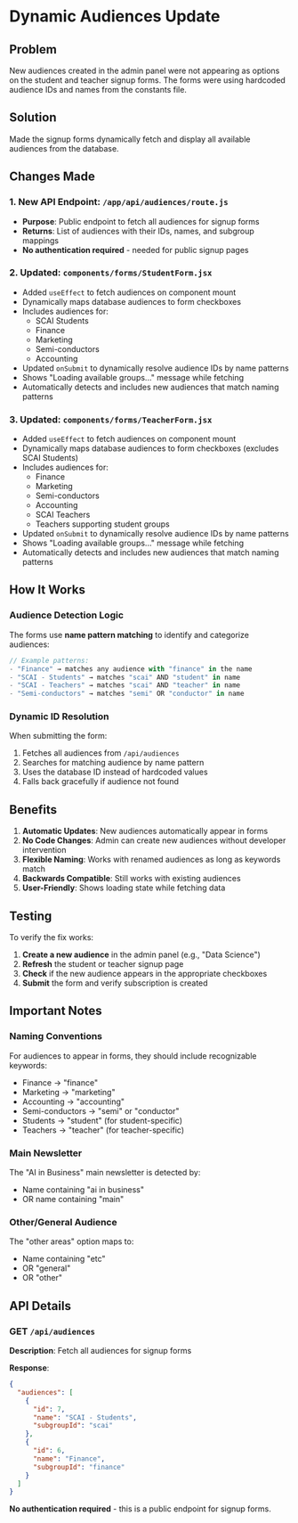 # Dynamic Audiences Update

## Problem
New audiences created in the admin panel were not appearing as options on the student and teacher signup forms. The forms were using hardcoded audience IDs and names from the constants file.

## Solution
Made the signup forms dynamically fetch and display all available audiences from the database.

## Changes Made

### 1. New API Endpoint: `/app/api/audiences/route.js`
- **Purpose**: Public endpoint to fetch all audiences for signup forms
- **Returns**: List of audiences with their IDs, names, and subgroup mappings
- **No authentication required** - needed for public signup pages

### 2. Updated: `components/forms/StudentForm.jsx`
- Added `useEffect` to fetch audiences on component mount
- Dynamically maps database audiences to form checkboxes
- Includes audiences for:
  - SCAI Students
  - Finance
  - Marketing
  - Semi-conductors
  - Accounting
- Updated `onSubmit` to dynamically resolve audience IDs by name patterns
- Shows "Loading available groups..." message while fetching
- Automatically detects and includes new audiences that match naming patterns

### 3. Updated: `components/forms/TeacherForm.jsx`
- Added `useEffect` to fetch audiences on component mount
- Dynamically maps database audiences to form checkboxes (excludes SCAI Students)
- Includes audiences for:
  - Finance
  - Marketing
  - Semi-conductors
  - Accounting
  - SCAI Teachers
  - Teachers supporting student groups
- Updated `onSubmit` to dynamically resolve audience IDs by name patterns
- Shows "Loading available groups..." message while fetching
- Automatically detects and includes new audiences that match naming patterns

## How It Works

### Audience Detection Logic
The forms use **name pattern matching** to identify and categorize audiences:

```javascript
// Example patterns:
- "Finance" → matches any audience with "finance" in the name
- "SCAI - Students" → matches "scai" AND "student" in name
- "SCAI - Teachers" → matches "scai" AND "teacher" in name
- "Semi-conductors" → matches "semi" OR "conductor" in name
```

### Dynamic ID Resolution
When submitting the form:
1. Fetches all audiences from `/api/audiences`
2. Searches for matching audience by name pattern
3. Uses the database ID instead of hardcoded values
4. Falls back gracefully if audience not found

## Benefits

1. **Automatic Updates**: New audiences automatically appear in forms
2. **No Code Changes**: Admin can create new audiences without developer intervention
3. **Flexible Naming**: Works with renamed audiences as long as keywords match
4. **Backwards Compatible**: Still works with existing audiences
5. **User-Friendly**: Shows loading state while fetching data

## Testing

To verify the fix works:

1. **Create a new audience** in the admin panel (e.g., "Data Science")
2. **Refresh** the student or teacher signup page
3. **Check** if the new audience appears in the appropriate checkboxes
4. **Submit** the form and verify subscription is created

## Important Notes

### Naming Conventions
For audiences to appear in forms, they should include recognizable keywords:
- Finance → "finance"
- Marketing → "marketing"
- Accounting → "accounting"
- Semi-conductors → "semi" or "conductor"
- Students → "student" (for student-specific)
- Teachers → "teacher" (for teacher-specific)

### Main Newsletter
The "AI in Business" main newsletter is detected by:
- Name containing "ai in business"
- OR name containing "main"

### Other/General Audience
The "other areas" option maps to:
- Name containing "etc"
- OR "general"
- OR "other"

## API Details

### GET `/api/audiences`
**Description**: Fetch all audiences for signup forms

**Response**:
```json
{
  "audiences": [
    {
      "id": 7,
      "name": "SCAI - Students",
      "subgroupId": "scai"
    },
    {
      "id": 6,
      "name": "Finance",
      "subgroupId": "finance"
    }
  ]
}
```

**No authentication required** - this is a public endpoint for signup forms.

